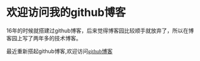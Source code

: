 # 欢迎访问我的github博客
16年的时候就搭建过github博客，后来觉得博客园比较顺手就放弃了，所以在博客园上写了两年多的技术博客。  

最近重新搭起github博客,欢迎访问<font color="blue" face="微软雅黑">[github博客](//pcdegithub.github.io "欢迎")</font>
